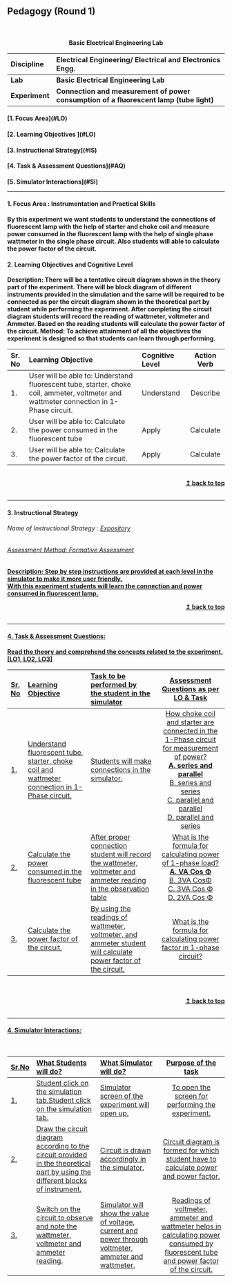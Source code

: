 ## Pedagogy (Round 1)
<p align="center">
<br>
<br>
<b>Basic Electrical Engineering Lab  <a name="top"></a> <br>
</p>

<b>Discipline | <b>Electrical Engineering/ Electrical and Electronics Engg.
:--|:--|
<b> Lab | <b> Basic Electrical Engineering Lab 
<b> Experiment|     <b> Connection and measurement of power consumption of a fluorescent lamp (tube light)


<h4> [1. Focus Area](#LO)
<h4> [2. Learning Objectives ](#LO)
<h4> [3. Instructional Strategy](#IS)
<h4> [4. Task & Assessment Questions](#AQ)
<h4> [5. Simulator Interactions](#SI)
<hr>

<a name="LO"></a>
#### 1. Focus Area : Instrumentation and Practical Skills
By this experiment we want students to understand the connections of fluorescent lamp with the help of starter and choke coil and measure power consumed in the fluorescent lamp with the help of single phase wattmeter in the single phase circuit. Also students will able to calculate the power factor of the circuit.

#### 2. Learning Objectives and Cognitive Level
Description: 
There will be a tentative circuit diagram shown in the theory part of the experiment. There will be block diagram of different instruments provided in the simulation and the same will be required to be connected as per the circuit diagram shown in the theoretical part by student while performing the experiment. After completing the circuit diagram students will record the reading of wattmeter, voltmeter and Ammeter. Based on the reading students will calculate the power factor of the circuit. 
Method:
To achieve attainment of all the objectives the experiment is designed so that students can learn through performing.


Sr. No |	Learning Objective	| Cognitive Level | Action Verb
:--|:--|:--|:-:
1.| User will be able to: Understand fluorescent tube, starter, choke coil, ammeter, voltmeter and wattmeter connection in 1-Phase circuit. | Understand | Describe  
2.| User will be able to: Calculate the power consumed in the fluorescent tube | Apply | Calculate 
3.| User will be able to: Calculate the  power factor of the circuit. | Apply | Calculate


<br/>
<div align="right">
    <b><a href="#top">↥ back to top</a></b>
</div>
<br/>
<hr>

<a name="IS"></a>
#### 3. Instructional Strategy
###### Name of Instructional Strategy  :    <u> Expository
###### Assessment Method: Formative Assessment

<u> <b>Description: </b> Step by step instructions are provided at each level in the simulator to make it more user friendly. </u>
<br>With this experiment students will learn the connection and power consumed in fluorescent lamp.
<br/>
<div align="right">
    <b><a href="#top">↥ back to top</a></b>
</div>
<br/>
<hr>

<a name="AQ"></a>
#### 4. Task & Assessment Questions:

Read the theory and comprehend the concepts related to the experiment. [LO1, LO2, LO3]
<br>

Sr. No |	Learning Objective	| Task to be performed by <br> the student  in the simulator | Assessment Questions as per LO & Task
:--|:--|:--|:-:
1.| Understand fluorescent tube, starter, choke coil and wattmeter connection in 1-Phase circuit. <br> | Students will make connections in the simulator. | How choke coil and starter are connected in the 1-Phase circuit for measurement of power? <br> <b>A. series and parallel </b><br> B. series and series <br> C. parallel and parallel <br> D. parallel and series 
2.| Calculate the power consumed in the fluorescent tube <br> | After proper connection student will record the wattmeter, voltmeter and ammeter reading in the observation table | What is the formula for calculating power of 1-phase load? <br><b> A. VA Cos Φ </b><br> B. 3VA CosΦ <br> C. 3VA Cos Φ <br> D. 2VA Cos Φ
3.| Calculate the  power factor of the circuit.<br> | By using the readings of wattmeter, voltmeter, and ammeter student will calculate power factor of the circuit. | What is the formula for calculating power factor in 1-phase circuit?


 <br>
<br/>
<div align="right">
    <b><a href="#top">↥ back to top</a></b>
</div>
<br/>
<hr>

<a name="SI"></a>

#### 4. Simulator Interactions:
<br>

Sr.No | What Students will do? |	What Simulator will do?	| Purpose of the task
:--|:--|:--|:--:
1.| Student click on the simulation tab.Student click on the simulation tab. | Simulator screen of the experiment will open up.  | To open the screen for performing the experiment.
2.| Draw the circuit diagram according to the circuit provided in the theoretical part by using the different blocks of instrument. | Circuit is drawn accordingly in the simulator.  | Circuit diagram is formed for which student have to calculate power and power factor.
3.| Switch on the circuit to observe and note the wattmeter, voltmeter and ammeter reading.  | Simulator will show the value of voltage, current and power through voltmeter, ammeter and wattmeter.  | Readings of voltmeter, ammeter and wattmeter helps in calculating power consumed by fluorescent tube and power factor of the circuit.
